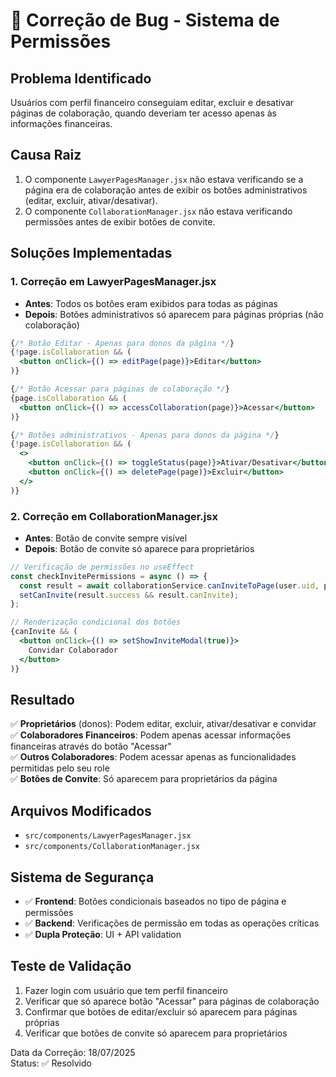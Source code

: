 # 🔧 Correção de Bug - Sistema de Permissões

## Problema Identificado
Usuários com perfil financeiro conseguiam editar, excluir e desativar páginas de colaboração, quando deveriam ter acesso apenas às informações financeiras.

## Causa Raiz
1. O componente `LawyerPagesManager.jsx` não estava verificando se a página era de colaboração antes de exibir os botões administrativos (editar, excluir, ativar/desativar).
2. O componente `CollaborationManager.jsx` não estava verificando permissões antes de exibir botões de convite.

## Soluções Implementadas

### 1. Correção em LawyerPagesManager.jsx
- **Antes**: Todos os botões eram exibidos para todas as páginas
- **Depois**: Botões administrativos só aparecem para páginas próprias (não colaboração)

```jsx
{/* Botão Editar - Apenas para donos da página */}
{!page.isCollaboration && (
  <button onClick={() => editPage(page)}>Editar</button>
)}

{/* Botão Acessar para páginas de colaboração */}
{page.isCollaboration && (
  <button onClick={() => accessCollaboration(page)}>Acessar</button>
)}

{/* Botões administrativos - Apenas para donos da página */}
{!page.isCollaboration && (
  <>
    <button onClick={() => toggleStatus(page)}>Ativar/Desativar</button>
    <button onClick={() => deletePage(page)}>Excluir</button>
  </>
)}
```

### 2. Correção em CollaborationManager.jsx
- **Antes**: Botão de convite sempre visível
- **Depois**: Botão de convite só aparece para proprietários

```jsx
// Verificação de permissões no useEffect
const checkInvitePermissions = async () => {
  const result = await collaborationService.canInviteToPage(user.uid, pageId);
  setCanInvite(result.success && result.canInvite);
};

// Renderização condicional dos botões
{canInvite && (
  <button onClick={() => setShowInviteModal(true)}>
    Convidar Colaborador
  </button>
)}
```

## Resultado
✅ **Proprietários** (donos): Podem editar, excluir, ativar/desativar e convidar  
✅ **Colaboradores Financeiros**: Podem apenas acessar informações financeiras através do botão "Acessar"  
✅ **Outros Colaboradores**: Podem acessar apenas as funcionalidades permitidas pelo seu role  
✅ **Botões de Convite**: Só aparecem para proprietários da página  

## Arquivos Modificados
- `src/components/LawyerPagesManager.jsx`
- `src/components/CollaborationManager.jsx`

## Sistema de Segurança
- ✅ **Frontend**: Botões condicionais baseados no tipo de página e permissões
- ✅ **Backend**: Verificações de permissão em todas as operações críticas
- ✅ **Dupla Proteção**: UI + API validation

## Teste de Validação
1. Fazer login com usuário que tem perfil financeiro
2. Verificar que só aparece botão "Acessar" para páginas de colaboração
3. Confirmar que botões de editar/excluir só aparecem para páginas próprias
4. Verificar que botões de convite só aparecem para proprietários

Data da Correção: 18/07/2025  
Status: ✅ Resolvido
